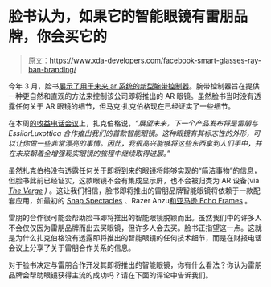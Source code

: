 # 脸书认为，如果它的智能眼镜有雷朋品牌，你会买它的

> 原文：<https://www.xda-developers.com/facebook-smart-glasses-ray-ban-branding/>

今年 3 月，脸书[展示了用于未来 ar 系统的新型腕带控制器](https://www.xda-developers.com/facebook-wristband-controls-for-ar-glasses/)。腕带控制器旨在提供一种更自然和直观的方法来控制该公司即将推出的 AR 眼镜。虽然脸书当时没有透露任何关于 AR 眼镜的细节，但马克·扎克伯格现在已经证实了一些细节。

在本周[的收益电话会议](https://seekingalpha.com/article/4442353-facebook-inc-fb-ceo-mark-zuckerberg-on-q2-2021-results-earnings-call-transcript)上，扎克伯格说，*“展望未来，下一个产品发布将是雷朋与 EssilorLuxottica 合作推出我们的首款智能眼镜。这种眼镜有其标志性的外形，可以让你做一些非常漂亮的事情。因此，我很高兴能够将这些东西拿到人们手中，并在未来朝着全增强现实眼镜的旅程中继续取得进展。”*

虽然扎克伯格没有透露任何关于即将到来的眼镜将能够实现的“简洁事物”的信息，但脸书此前已经证实，这款眼镜不会有集成显示屏，也不会被归类为 AR 设备(via *[The Verge](https://www.theverge.com/2021/7/29/22599599/facebook-ray-ban-smart-glasses-next-product-launch-specs) )* 。这让我们相信，脸书即将推出的雷朋品牌智能眼镜将依赖于一款配套应用，如最初的 [Snap Spectacles](https://www.xda-developers.com/snaps-spectacles-ar-glasses/) 、Razer Anzu[和亚马逊 Echo Frames](https://www.xda-developers.com/razer-anzu-smart-glasses-launched/) 。

雷朋的合作很可能会帮助脸书即将推出的智能眼镜脱颖而出。虽然我们中的许多人不会仅仅因为雷朋品牌而出去买眼镜，但许多人会去买。脸书正指望这一点。这就是为什么扎克伯格没有透露即将推出的智能眼镜的任何技术细节，而是在财报电话会议上分享了关于雷朋合作关系的信息。

对于脸书决定与雷朋合作开发其即将推出的智能眼镜，你有什么看法？你认为雷朋品牌会帮助眼镜获得主流的成功吗？请在下面的评论中告诉我们。